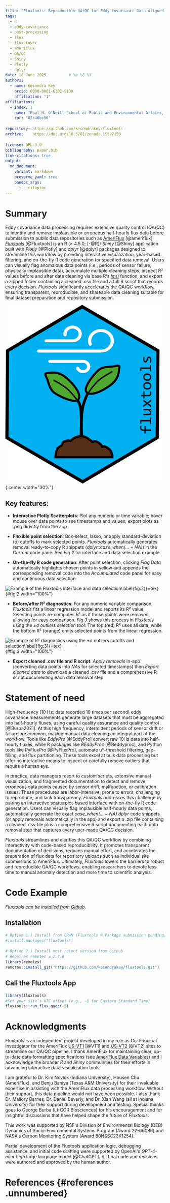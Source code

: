 ```yaml
---
title: "Fluxtools: Reproducible QA/QC for Eddy Covariance Data Aligned with AmeriFlux Submission Standards"
tags:
  - R
  - eddy-covariance
  - post-processing
  - flux
  - flux-tower
  - ameriflux
  - QA/QC
  - Shiny
  - Plotly
  - dplyr
date: 18 June 2025          # %e %B %Y
authors:
  - name: Kesondra Key
    orcid: 0000-0001-6382-913X
    affiliation: "1"
affiliations:
  - index: 1
    name: "Paul H. O'Neill School of Public and Environmental Affairs, Indiana University, Bloomington, Indiana, United States"
    ror: "02k40bc56"

repository: https://github.com/kesondrakey/fluxtools
archive:    https://doi.org/10.5281/zenodo.15597159

license: GPL-3.0
bibliography: paper.bib
link-citations: true
output:
  md_document:
    variant: markdown
    preserve_yaml: true
    pandoc_args:
      - --citeproc
---
```


# Summary

Eddy covariance data processing requires extensive quality control
(QA/QC) to identify and remove implausible or erroneous half-hourly flux
data before submission to public data repositories such as
[AmeriFlux](https://ameriflux.lbl.gov/) [@ameriflux].
[*Fluxtools*](https://github.com/kesondrakey/fluxtools) [@Fluxtools] is
an R ($\ge$ 4.5.0; [-@R]) *Shiny* [@Shiny] application built with
*Plotly* [@Plotly] and *dplyr* [@dplyr] packages designed to streamline
this workflow by providing interactive visualization, year-based
filtering, and on-the-fly R code generation for specified data removal.
Users can visually flag anomalous data points (i.e., periods of sensor
failure, physically implausible data), accumulate multiple cleaning
steps, inspect R² values before and after data cleaning via base R's
[*lm()*](https://www.rdocumentation.org/packages/stats/versions/3.6.2/topics/lm)
function, and export a zipped folder containing a cleaned .csv file and
a full R script that records every decision. *Fluxtools* significantly
accelerates the QA/QC workflow, ensuring transparent, reproducible, and
shareable data cleaning suitable for final dataset preparation and
repository submission.

![*Fluxtools* hex logo `\label{fig:1}`{=tex}](Fig1.png){.center
width="30%"}

## Key features:

-   **Interactive Plotly Scatterplots**: Plot any numeric or time
    variable; hover mouse over data points to see timestamps and values;
    export plots as .png directly from the app

-   **Flexible point selection**: Box-select, lasso, or apply
    standard-deviation (σ) cutoffs to mark selected points. *Fluxtools*
    automatically generates removal ready-to-copy R snippets
    (*dplyr::case_when(... \~ NA)*) in the *Current* code pane. *See Fig
    2* for interface and data selection example

-   **On-the-fly R code generation**: After point selection, clicking
    *Flag Data* automatically highlights chosen points in yellow and
    appends the corresponding removal code into the *Accumulated* code
    panel for easy and continuous data selection

![Example of the *Fluxtools* interface and data
selection`\label{fig:2}`{=tex}](Fig2.png){#fig:2 width="100%"}

-   **Before/after R² diagnostics**: For any numeric variable
    comparison, *Fluxtools* fits a linear regression model and reports
    its R² value. Selecting points re-computes R² as if those points
    were removed, allowing for easy comparison. *Fig 3* shows this
    process in *Fluxtools* using the *±σ outliers selection tool:* The
    top (red) R² uses all data, while the bottom R² (orange) omits
    selected points from the linear regression.

![Example of R² diagnostics using the ±σ outliers cutoffs and
selection`\label{fig:3}`{=tex}](Fig3.png){#fig:3 width="100%"}

-   **Export cleaned .csv file and R script**: *Apply removals* in-app
    (converting data points into *NA*s for selected timestamps) then
    *Export cleaned data* to download a cleaned .csv file and a
    comprehensive R script documenting each data removal step

# Statement of need

High-frequency (10 Hz; data recorded 10 times per second) eddy
covariance measurements generate large datasets that must be aggregated
into half-hourly fluxes, using careful quality assurance and quality
control [@Burba2021]. At this high frequency, intermittent periods of
sensor drift or failure are common, making manual data cleaning an
integral part of the workflow. Tools like *EddyPro* [@EddyPro] convert
raw 10Hz data into half-hourly fluxes, while R packages like *REddyProc*
[@Reddyproc], and Python tools like PyFluxPro [@PyFluxPro], automate
u\*-threshold filtering, gap-filling, and flux partitioning. These tools
excel at bulk data processing but offer no interactive means to inspect
or carefully remove outliers that require a human eye.

In practice, data managers resort to custom scripts, extensive manual
visualization, and fragmented documentation to detect and remove
erroneous data points caused by sensor drift, malfunction, or
calibration issues. These procedures are labor-intensive, prone to
errors, challenging to reproduce, and lack transparency. *Fluxtools*
addresses this challenge by pairing an interactive scatterplot-based
interface with on-the-fly R code generation. Users can visually flag
implausible half-hourly data points, automatically generate the exact
*case_when(... \~ NA) dplyr* code snippets (or apply removals
automatically in the app) and export a .zip file containing a cleaned
.csv file plus a comprehensive R script documenting each data removal
step that captures every user-made QA/QC decision.

*Fluxtools* streamlines and clarifies this QA/QC workflow by combining
interactivity with code-based reproducibility. It promotes transparent
documentation of decisions, reduces manual effort, and accelerates the
preparation of flux data for repository uploads such as individual site
submissions to AmeriFlux. Ultimately, *Fluxtools* lowers the barriers to
robust and reproducible QA/QC workflows, enabling researchers to devote
less time to manual anomaly detection and more time to scientific
analysis.

# Code Example

*Fluxtools can be installed from
[Github](https://github.com/kesondrakey/fluxtools).*

## Installation

``` r
# Option 1.) Install from CRAN (Fluxtools R Package submission pending)
#install.packages("fluxtools")

# Option 2.) Install most recent version from GitHub
# Requires remotes ≥ 2.4.0
library(remotes)
remotes::install_git("https://github.com/kesondrakey/fluxtools.git")
```

## Call the Fluxtools App

``` r
library(fluxtools)
#Set your site’s UTC offset (e.g., –5 for Eastern Standard Time)
fluxtools::run_flux_qaqc(-5)
```

# Acknowledgments

Fluxtools is an independent project developed in my role as Co-Principal
Investigator for the AmeriFlux
[US-VT1](https://ameriflux.lbl.gov/sites/siteinfo/US-VT1) [@VT1] and
[US-VT2](https://ameriflux.lbl.gov/sites/siteinfo/US-VT2) [@VT2] sites
to streamline our QA/QC pipeline. I thank AmeriFlux for maintaining
clear, up-to-date data‐formatting specifications (see [AmeriFlux Data
Variables](https://ameriflux.lbl.gov/wp-content/uploads/2015/10/AmeriFlux_DataVariables.pdf))
and I acknowledge the broader *R* and *Shiny* communities for their
efforts in advancing interactive data‐visualization tools.

I am grateful to Dr. Kim Novick (Indiana University), Housen Chu
(AmeriFlux), and Benju Baniya (Texas A&M University) for their
invaluable expertise in assisting with the AmeriFlux data processing
workflow. Without their support, this data pipeline would not have been
possible. I also thank Dr. Mallory Barnes, Dr. Daniel Beverly, and
Dr. Xian Wang (all at Indiana University) for their support during
development and testing. Special thanks goes to George Burba (LI-COR
Biosciences) for his encouragement and for insightful discussions that
have helped shape the future of *Fluxtools*.

This work was supported by NSF's Division of Environmental Biology (DEB)
Dynamics of Socio-Environmental Systems Program (Award 22-06086) and
NASA's Carbon Monitoring System (Award 80NSSC23K1254).

Partial development of the Fluxtools application logic, debugging
assistance, and initial code drafting were supported by OpenAI's
*GPT-4-mini-high* large language model [@ChatGPT]. All final code and
revisions were authored and approved by the human author.

# References {#references .unnumbered}
